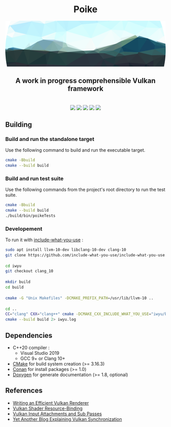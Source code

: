 
<div align="center">
  <h1>Poike</h1>
  <img src="./poike.svg"/>
  <h2>A work in progress comprehensible Vulkan framework</h2>
  <h1></h1>
  <div>
    <a href="https://github.com/florianvazelle/poike/actions"><img src="https://github.com/florianvazelle/poike/workflows/build/badge.svg"/></a>
    <img src="https://app.codacy.com/project/badge/Grade/fdf05c587b994f008692d4e6fd1f0acd"/>
    <img src="https://img.shields.io/badge/platform-windows%20%7C%20linux%20%7C%20android-blue"/>
    <a href="https://github.com/florianvazelle/poike/blob/main/LICENSE"><img src="https://img.shields.io/github/license/florianvazelle/poike"/></a>
    <a href="https://tokei.rs"><img src="https://tokei.rs/b1/github/florianvazelle/poike?category=code"/></a>
  </div>
</div>

## Building

### Build and run the standalone target

Use the following command to build and run the executable target.

```bash
cmake -Bbuild
cmake --build build
```

### Build and run test suite

Use the following commands from the project's root directory to run the test suite.

```bash
cmake -Bbuild
cmake --build build
./build/bin/poikeTests
```

### Developement

To run it with [include-what-you-use](https://github.com/include-what-you-use/include-what-you-use) :
```bash
sudo apt install llvm-10-dev libclang-10-dev clang-10
git clone https://github.com/include-what-you-use/include-what-you-use.git iwyu

cd iwyu
git checkout clang_10

mkdir build
cd build

cmake -G "Unix Makefiles" -DCMAKE_PREFIX_PATH=/usr/lib/llvm-10 ..

cd ..
CC="clang" CXX="clang++" cmake -DCMAKE_CXX_INCLUDE_WHAT_YOU_USE="iwyu/build/bin/include-what-you-use;-Xiwyu;any;-Xiwyu;iwyu;-Xiwyu;args" -Bbuild
cmake --build build 2> iwyu.log
```

## Dependencies

- C++20 compiler :
  - Visual Studio 2019
  - GCC 9+ or Clang 10+
- [CMake](https://cmake.org/) for build system creation (>= 3.16.3)
- [Conan](https://conan.io/) for install packages (>= 1.0)
- [Doxygen](https://doxygen.org/) for generate documentation (>= 1.8, optional)

## References

- [Writing an Efficient Vulkan Renderer](https://zeux.io/2020/02/27/writing-an-efficient-vulkan-renderer/)
- [Vulkan Shader Resource-Binding](https://developer.nvidia.com/vulkan-shader-resource-binding)
- [Vulkan Input Attachments and Sub Passes](https://www.saschawillems.de/blog/2018/07/19/vulkan-input-attachments-and-sub-passes/)
- [Yet Another Blog Explaining Vulkan Synchronization](https://themaister.net/blog/2019/08/14/yet-another-blog-explaining-vulkan-synchronization/)
